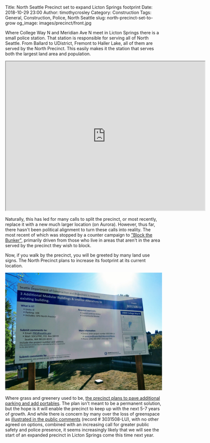 Title: North Seattle Precinct set to expand Licton Springs footprint
Date: 2018-10-29 23:00
Author: timothycrosley
Category: Construction
Tags: General, Construction, Police, North Seattle
slug: north-precinct-set-to-grow
og_image: images/precinct/front.jpg

Where College Way N and Meridian Ave N meet in Licton Springs there is a small police station. That station is responsible for serving all of North Seattle. From Ballard to UDistrict, Fremont to Haller Lake, all of them are served by the North Precinct. This easily makes it the station that serves both the largest land area and population.

<iframe src="https://www.google.com/maps/d/embed?mid=1pq76mrRNksF3pvM-Z0xgeFuBW-UuPdPn" width="640" height="480"></iframe>

Naturally, this has led for many calls to split the precinct, or most recently, replace it with a new much larger location (on Aurora). However, thus far, there hasn't been political alignment to turn these calls into reality. The most recent of which was stopped by a counter campaign to ["Block the Bunker"](http://council.seattle.gov/2016/09/16/sawant-block-the-bunker-activists-to-celebrate-victory-on-north-precinct-call-to-use-funds-for-housing/), primarily driven from those who live in areas that aren't in the area served by the precinct they wish to block.

Now, if you walk by the precinct, you will be greeted by many land use signs. The North Precinct plans to increase its footprint at its current location.

[![North Precinct Expansion](images/precinct/development.jpg)](images/precinct/development.jpg)

Where grass and greenery used to be, [the precinct plans to pave additional parking and add portables](https://www.seattle.gov/Documents/Departments/NorthPrecinctStation/NorthPrecinctFlyer.pdf).
The plan isn't meant to be a permanent solution, but the hope is it will enable the precinct to keep up with the next 5-7 years of growth.
And while there is concern by many over the loss of greenspace as [illustrated in the public comments](http://web6.seattle.gov/dpd/edms/) (record # 3031508-LU), with no other agreed on options,
combined with an increasing call for greater public safety and police presence, it seems increasingly likely that we will see the start of an expanded precinct in Licton Springs come this time next year.
